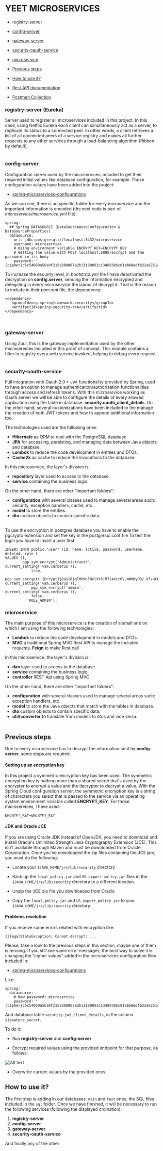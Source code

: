 # YEET MICROSERVICES

- [registry-server](#registry-server)
- [config-server](#config-server)
- [gateway-server](#gateway-server)
- [security-oauth-service](#security-oauth-service)

- [microservice](#microservice)

- [Previous steps](#previous-steps)
- [How to use it?](#how-to-use-it)
- [Rest API documentation](#rest-api-documentation)
- [Postman Collection](https://github.com/IzzOnLine/spring-microservices-postman-collection)

### registry-server (Eureka)

Server used to register all microservices included in this project. In this case, using Netflix Eureka each client can simultaneously act as a server, to replicate its status to a
connected peer. In other words, a client retrieves a list of all connected peers of a service registry and makes all further requests to any other services through a load-balancing
algorithm (Ribbon by default).
<br><br> 

### config-server

Configuration server used by the microservices included to get their required initial values like database configuration, for example. Those configuration values have been added
into the project:

* [spring-microservices-configurations](https://github.com/IzzOnLine/spring-microservices-configurations)

As we can see, there is an specific folder for every microservice and the important information is encoded (the next code is part of *microservice/microservice.yml* file):

```
spring:
  ## Spring DATASOURCE (DataSourceAutoConfiguration & DataSourceProperties)
  datasource:
    url: jdbc:postgresql://localhost:5432/microservice
    username: microservice
    # Using environment variable ENCRYPT_KEY=ENCRYPT_KEY
    # Getting the value with POST localhost:8888/encrypt and the password in its body
    password: "{cipher}c5c54009a56a0f215a208067a2b13189091c13480306c81ab68edfb22a6251ca"
```

To increase the security level, in *bootstrap.yml* file I have deactivated the decryption on **config.server**, sending the information encrypted and delegating in every microservice
the labour of decrypt it. That is the reason to include in their *pom.xml* file, the dependency:

```
<dependency>
   <groupId>org.springframework.security</groupId>
   <artifactId>spring-security-rsa</artifactId>
</dependency>
```
<br>

### gateway-server

Using Zuul, this is the gateway implementation used by the other microservices included in this proof of concept. This module contains a filter to registry every web service invoked,
helping to debug every request.
<br><br>

### security-oauth-service

Full integration with Oauth 2.0 + Jwt functionality provided by Spring, used to have an option to manage authentication/authorization functionalities through access and refresh
tokens. With this microservice working as Oauth server we will be able to configure the details of every allowed application using the table in database:
**security.oauth_client_details**. On the other hand, several customizations have been included to the manage the creation of both JWT tokens and how to append additional information
too.
 
The technologies used are the following ones:

* **Hibernate** as ORM to deal with the PostgreSQL database.
* **JPA** for accessing, persisting, and managing data between Java objects and database.
* **Lombok** to reduce the code development in entities and DTOs.
* **Cache2k** as cache to reduce the invocations to the database.

In this microservice, the layer's division is:

* **repository** layer used to access to the database.
* **service** containing the business logic.

On the other hand, there are other "important folders": 

* **configuration** with several classes used to manage several areas such: security, exception handlers, cache, etc.
* **model** to store the entities.
* **dto** custom objects to contain specific data.
<br><br>

To use the encryption in postgres database you have to enable the pgcrypto extension and set the key in the postgresql.conf file
To test the login you have to insert a user first:
```
INSERT INTO public."user" (id, name, active, password, username, deleted, role )
VALUES (1, 
        pgp_sym_encrypt('Administrator',  current_setting('vam.cerberus')),
		    true,
		    pgp_sym_encrypt('{bcrypt}$2a$10$qTOh9o5HxlXY6jM724XcrOV.mWhOyD3/.V7vuCOwnszwiLrj8wCCO',  current_setting('vam.cerberus')),
		    pgp_sym_encrypt('admin',  current_setting('vam.cerberus')),
		    false,
	      'ROLE_ADMIN');
```

### microservice

The main purpose of this microservice is the creation of a small one on which I am using the following
technologies:

* **Lombok** to reduce the code development in models and DTOs.
* **MVC** a traditional Spring MVC Rest API to manage the included requests.
  **Feign** to make Rest call

In this microservice, the layer's division is:

* **dao** layer used to access to the database.
* **service** containing the business logic.
* **controller** REST Api using Spring MVC.

On the other hand, there are other "important folders": 

* **configuration** with several classes used to manage several areas such: exception handlers, etc.
* **model** to store the Java objects that match with the tables in database.
* **dto** custom objects to contain specific data.
* **util/converter** to translate from models to dtos and vice versa.
<br><br>

## Previous steps

Due to every microservice has to decrypt the information sent by **config-server**, some steps are required:

#### Setting up an encryption key

In this project a symmetric encryption key has been used. The symmetric encryption key is nothing more than a shared secret that's used by the encrypter to encrypt a value
and the decrypter to decrypt a value. With the Spring Cloud configuration server, the symmetric encryption key is a string of characters you select that is passed to the
service via an operating system environment variable called **ENCRYPT_KEY**. For those microservices, I have used:

```
ENCRYPT_KEY=ENCRYPT_KEY
```

#### JDK and Oracle JCE

If you are using Oracle JDK instead of OpenJDK, you need to download and install Oracle's Unlimited Strength Java Cryptography Extension (JCE). This isn't available through
Maven and must be downloaded from Oracle Corporation. Once you've downloaded the zip files containing the JCE jars, you must do the following:

- Locate your `$JAVA_HOME/jre/lib/security` directory

- Back up the `local_policy.jar` and `US_export_policy.jar` files in the `$JAVA_HOME/jre/lib/security` directory to a different location.

- Unzip the JCE zip file you downloaded from Oracle

- Copy the `local_policy.jar` and `US_export_policy.jar` to your `$JAVA_HOME/jre/lib/security` directory.

#### Problems resolution

If you receive some errors related with encryption like:

```
IllegalStateException: Cannot decrypt: ...
```

Please, take a look to the previous steps in this section, maybe one of them is missing. If you still see same error messages, the best way to solve it is changing the
"cipher values" added in the microservices configuration files included in: 

* [spring-microservices-configurations](https://github.com/IzzOnLine/spring-microservices-configurations)

Like:

```
spring:
  datasource:
    # Raw password: microservice
    password: "{cipher}c5c54009a56a0f215a208067a2b13189091c13480306c81ab68edfb22a6251ca"
```

And database table `security.jwt_client_details`, in the column `signature_secret`.

To do it:

- Run **registry-server** and **config-server**

- Encrypt required values using the provided endpoint for that purpose, as follows: 

![Alt text](/documentation/Encryption.png?raw=true "Encryption endpoint")

- Overwrite current values by the provided ones.


## How to use it?

The first step is adding in our databases: `main` and `test` ones, the SQL files included in the `sql` folder. Once we have finished, it will be necessary to run the following
services (following the displayed ordination):

1. **registry-server**
2. **config-server**
3. **gateway-server**
4. **security-oauth-service** 

And finally any of the other



